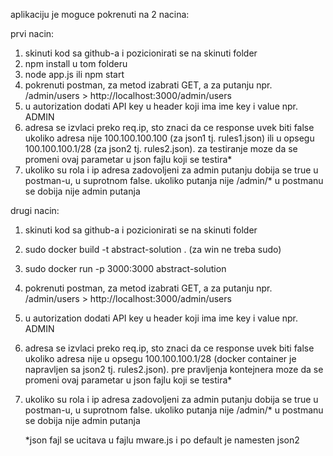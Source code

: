 aplikaciju je moguce pokrenuti na 2 nacina:

prvi nacin:
1. skinuti kod sa github-a i pozicionirati se na skinuti folder
2. npm install u tom folderu
3. node app.js ili npm start
4. pokrenuti postman, za metod izabrati GET, a za putanju npr. /admin/users > http://localhost:3000/admin/users
5. u autorization dodati API key u header koji ima ime key i value npr. ADMIN
6. adresa se izvlaci preko req.ip, sto znaci da ce response uvek biti false ukoliko adresa nije 100.100.100.100 (za json1 tj. rules1.json) ili u opsegu 100.100.100.1/28 (za json2 tj. rules2.json). za testiranje moze da se promeni ovaj parametar u json fajlu koji se testira*
7. ukoliko su rola i ip adresa zadovoljeni za admin putanju dobija se true u postman-u, u suprotnom false. ukoliko putanja nije /admin/* u postmanu se dobija nije admin putanja

drugi nacin:
1. skinuti kod sa github-a i pozicionirati se na skinuti folder
2. sudo docker build -t abstract-solution . (za win ne treba sudo)
3. sudo docker run -p 3000:3000 abstract-solution
4. pokrenuti postman, za metod izabrati GET, a za putanju npr. /admin/users > http://localhost:3000/admin/users
5. u autorization dodati API key u header koji ima ime key i value npr. ADMIN
6. adresa se izvlaci preko req.ip, sto znaci da ce response uvek biti false ukoliko adresa nije u opsegu 100.100.100.1/28 (docker container je napravljen sa json2 tj. rules2.json). pre pravljenja kontejnera moze da se promeni ovaj parametar u json fajlu koji se testira*
7. ukoliko su rola i ip adresa zadovoljeni za admin putanju dobija se true u postman-u, u suprotnom false. ukoliko putanja nije /admin/* u postmanu se dobija nije admin putanja

    *json fajl se ucitava u fajlu mware.js i po default je namesten json2